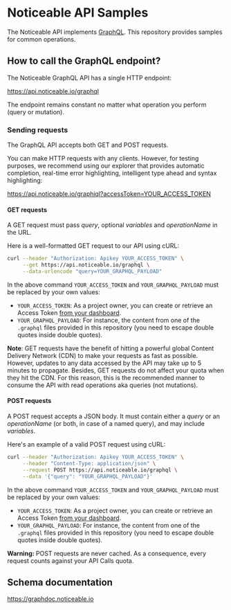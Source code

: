 # Noticeable API Samples

The Noticeable API implements [GraphQL](https://graphql.org/learn/). 
This repository provides samples for common operations.

## How to call the GraphQL endpoint?

The Noticeable GraphQL API has a single HTTP endpoint:

https://api.noticeable.io/graphql

The endpoint remains constant no matter what operation you perform (query or mutation).

### Sending requests

The GraphQL API accepts both GET and POST requests.

You can make HTTP requests with any clients. However, for testing purposes, we recommend using our explorer that 
provides automatic completion, real-time error highlighting, intelligent type ahead and syntax highlighting:

https://api.noticeable.io/graphiql?accessToken=YOUR_ACCESS_TOKEN

#### GET requests

A GET request must pass _query_, optional _variables_ and _operationName_ in the URL.

Here is a well-formatted GET request to our API using cURL:

```bash
curl --header "Authorization: Apikey YOUR_ACCESS_TOKEN" \
     --get https://api.noticeable.io/graphql \
     --data-urlencode "query=YOUR_GRAPHQL_PAYLOAD"
```

In the above command `YOUR_ACCESS_TOKEN` and `YOUR_GRAPHQL_PAYLOAD` must be replaced by your own values:

- `YOUR_ACCESS_TOKEN`: As a project owner, you can create or retrieve an Access Token [from your dashboard](https://noticeable.io/api/tokens).
- `YOUR_GRAPHQL_PAYLOAD`: For instance, the content from one of the `.graphql` files provided in this repository (you need to escape double quotes inside double quotes).

**Note**: GET requests have the benefit of hitting a powerful global Content Delivery Network (CDN) to make your requests 
as fast as possible. However, updates to any data accessed by the API may take up to 5 minutes to propagate. 
Besides, GET requests do not affect your quota when they hit the CDN. 
For this reason, this is the recommended manner to consume the API with read operations aka queries (not mutations).

#### POST requests

A POST request accepts a JSON body. It must contain either a _query_ or an _operationName_ 
(or both, in case of a named query), and may include _variables_.

Here's an example of a valid POST request using cURL:

```bash
curl --header "Authorization: Apikey YOUR_ACCESS_TOKEN" \
     --header "Content-Type: application/json" \
     --request POST https://api.noticeable.io/graphql \
     --data '{"query": "YOUR_GRAPHQL_PAYLOAD"}'
```

In the above command `YOUR_ACCESS_TOKEN` and `YOUR_GRAPHQL_PAYLOAD` must be replaced by your own values:

- `YOUR_ACCESS_TOKEN`: As a project owner, you can create or retrieve an Access Token [from your dashboard](https://noticeable.io/api/tokens).
- `YOUR_GRAPHQL_PAYLOAD`: For instance, the content from one of the `.graphql` files provided in this repository (you need to escape double quotes inside double quotes).

**Warning:** POST requests are never cached. As a consequence, every request counts against your API Calls quota.

## Schema documentation

https://graphdoc.noticeable.io
